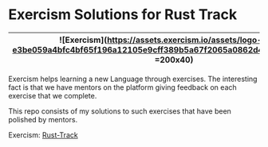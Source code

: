 # Exercism Solutions for Rust Track

| ![Exercism](https://assets.exercism.io/assets/logo-white-e3be059a4bfc4bf65f196a12105e9cff389b5a67f2065a0862d4ff6153571ef5.png =200x40) | ![Rust-Ferris](https://upload.wikimedia.org/wikipedia/commons/thumb/0/0f/Original_Ferris.svg/512px-Original_Ferris.svg.png =50x40) |
| --- | --- |

Exercism helps learning a new Language through exercises. The interesting fact is that we have mentors on the platform giving feedback on each exercise that we complete.

This repo consists of my solutions to such exercises that have been polished by mentors.

Exercism: [Rust-Track](https://exercism.io/tracks/rust)

